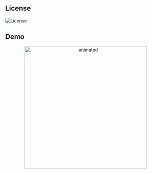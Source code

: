 ## License
![License](https://img.shields.io/badge/license-MIT-green)

## Demo
<p align="center">
  <img src="https://user-images.githubusercontent.com/57639228/195703888-b178a72a-934f-4636-ba52-6d266fb4a9ce.gif" alt="animated" style="width: 40vw;height: auto;"/>
</p>
